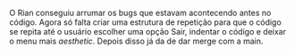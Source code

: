 O Rian conseguiu arrumar os bugs que estavam acontecendo antes no código. 
Agora só falta criar uma estrutura de repetição para que o código se repita até o usuário escolher uma opção Sair, indentar o código e deixar o menu mais _aesthetic_. 
Depois disso já da de dar merge com a main.
